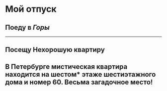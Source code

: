 # Мой отпуск

## Поеду в *Горы*

---
## Посещу **Нехорошую квартиру**
В Петербурге мистическая квартира находится на **шестом*** этаже **шестиэтажного** дома и номер **60**. Весьма загадочное место!
---
##
